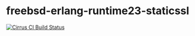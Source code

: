 # freebsd-erlang-runtime23-staticssl
[![Cirrus CI Build Status](https://api.cirrus-ci.com/github/sg2342/freebsd-erlang-runtime23-staticssl.svg)](https://cirrus-ci.com/github/sg2342/freebsd-erlang-runtime23-staticssl)


